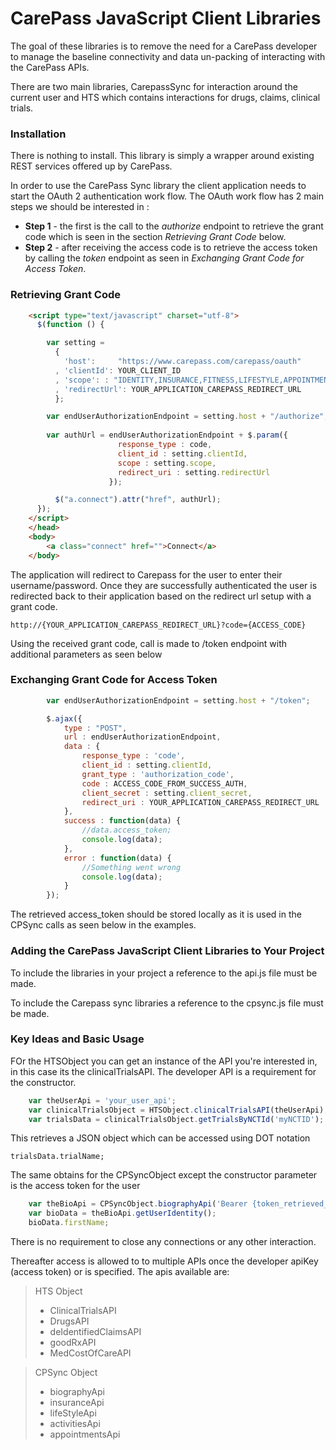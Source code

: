 CarePass JavaScript Client Libraries
====================================

The goal of these libraries is to remove the need for a CarePass developer to manage the baseline connectivity and data un-packing of interacting with the CarePass APIs.

There are two main libraries, CarepassSync for interaction around the current user and HTS which contains interactions for drugs, claims, clinical trials.

### Installation

There is nothing to install. This library is simply a wrapper around existing REST services offered up by CarePass.

In order to use the CarePass Sync library the client application needs to start the OAuth 2 authentication work flow. The OAuth work flow has 2 main steps
we should be interested in :
- **Step 1** - the first is the call to the *authorize* endpoint to retrieve the grant code which is seen in the section *Retrieving Grant Code* below. 
- **Step 2** - after receiving the access code is to retrieve the access token by calling the *token* endpoint as seen in *Exchanging Grant Code for Access Token*.

### Retrieving Grant Code

```html
    <script type="text/javascript" charset="utf-8">
      $(function () {

        var setting =
          {
            'host':     "https://www.carepass.com/carepass/oauth"
          , 'clientId': YOUR_CLIENT_ID
          , 'scope': : "IDENTITY,INSURANCE,FITNESS,LIFESTYLE,APPOINTMENT"
          , 'redirectUrl': YOUR_APPLICATION_CAREPASS_REDIRECT_URL
          };

        var endUserAuthorizationEndpoint = setting.host + "/authorize";
        
        var authUrl = endUserAuthorizationEndpoint + $.param({		
                      	response_type : code,
                      	client_id : setting.clientId, 
                      	scope : setting.scope,
                      	redirect_uri : setting.redirectUrl
                      });

          $("a.connect").attr("href", authUrl);
      });
    </script>
    </head>
    <body> 
    	<a class="connect" href="">Connect</a> 
  	</body>
```
  	
The application will redirect to Carepass for the user to enter their username/password. Once they are successfully 
authenticated the user is redirected back to their application based on the redirect url setup with a grant code.
  	  	  	
`http://{YOUR_APPLICATION_CAREPASS_REDIRECT_URL}?code={ACCESS_CODE}`
	
Using the received grant code, call is made to /token endpoint with additional parameters as seen below

### Exchanging Grant Code for Access Token

```javascript	
        var endUserAuthorizationEndpoint = setting.host + "/token";

        $.ajax({
			type : "POST",
			url : endUserAuthorizationEndpoint,
			data : {
				response_type : 'code',
				client_id : setting.clientId,
            	grant_type : 'authorization_code', 
            	code : ACCESS_CODE_FROM_SUCCESS_AUTH,
            	client_secret : setting.client_secret,
            	redirect_uri : YOUR_APPLICATION_CAREPASS_REDIRECT_URL
            },
			success : function(data) {
				//data.access_token;
				console.log(data);
			},
			error : function(data) {
				//Something went wrong
				console.log(data);
			}
		});  
```
	
The retrieved access_token should be stored locally as it is used in the CPSync calls as seen below in the examples.
	
### Adding the CarePass JavaScript Client Libraries to Your Project

To include the libraries in your project a reference to the api.js file must be made.

> <script type="text/javascript" src = "api.js"></script>

To include the Carepass sync libraries a reference to the cpsync.js file must be made.

> <script type="text/javascript" src = "cpsync.js"></script>

### Key Ideas and Basic Usage

FOr the HTSObject you can get an instance of the API you're interested in, in this case its the clinicalTrialsAPI. The developer API is a requirement for the constructor.

```javascript
	var theUserApi = 'your_user_api';
	var clinicalTrialsObject = HTSObject.clinicalTrialsAPI(theUserApi);
	var trialsData = clinicalTrialsObject.getTrialsByNCTId('myNCTID');
```
	
This retrieves a JSON object which can be accessed using DOT notation

	trialsData.trialName;
	
The same obtains for the CPSyncObject except the constructor parameter is the access token for the user

```javascript
	var theBioApi = CPSyncObject.biographyApi('Bearer {token_retrieved_from carepass}');
	var bioData = theBioApi.getUserIdentity();	
	bioData.firstName; 
```
	
There is no requirement to close any connections or any other interaction.

Thereafter access is allowed to to multiple APIs once the developer apiKey (access token) or is specified. The apis available are:

>HTS Object
>	* ClinicalTrialsAPI
>	* DrugsAPI
>	* deIdentifiedClaimsAPI
>	* goodRxAPI
>	* MedCostOfCareAPI

>CPSync Object
>	* biographyApi
>	* insuranceApi
>	* lifeStyleApi
>	* activitiesApi
>   * appointmentsApi
